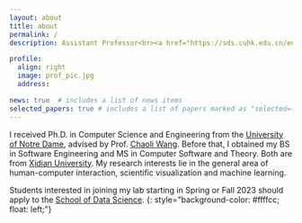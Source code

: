 ```yaml
---
layout: about
title: about
permalink: /
description: Assistant Professor<br><a href="https://sds.cuhk.edu.cn/en/">School of Data Science</a><br><a href="https://cuhk.edu.cn/en">The Chinese University of Hong Kong, Shenzhen</a> 

profile:
  align: right 
  image: prof_pic.jpg
  address:

news: true  # includes a list of news items
selected_papers: true # includes a list of papers marked as "selected={true}"
---
```


I received Ph.D. in Computer Science and Engineering from the [University of Notre Dame](https://www.nd.edu/), advised by Prof. [Chaoli Wang](http://sites.nd.edu/chaoli-wang/). Before that, I obtained my BS in Software Engineering and MS in Computer Software and Theory. Both are from [Xidian University](https://www.xidian.edu.cn/). My research interests lie in the general area of human-computer interaction, scientific visualization and machine learning.


Students interested in joining my lab starting in Spring or Fall 2023 should apply to the [School of Data Science](https://sds.cuhk.edu.cn/en/phd-programmes-CSE).
{: style="background-color: #ffffcc; float: left;"}
